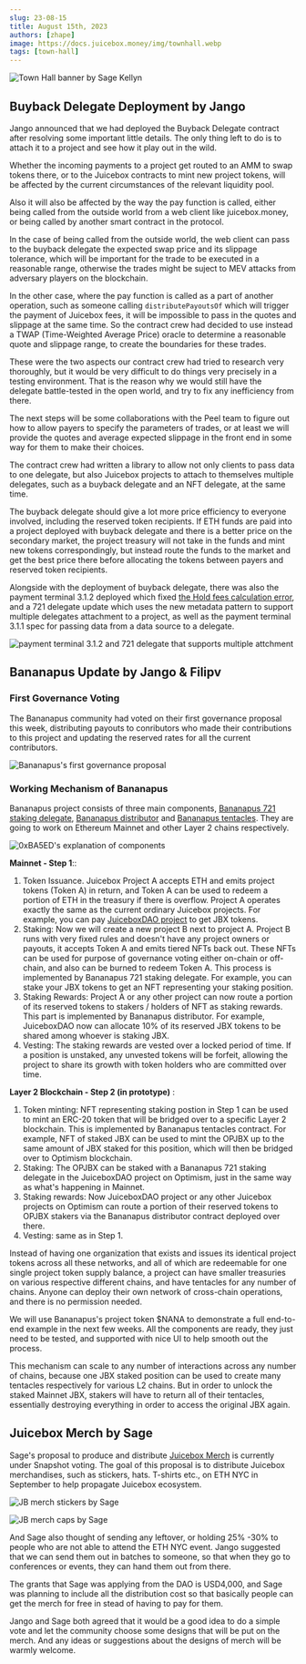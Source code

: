 ```yaml
---
slug: 23-08-15
title: August 15th, 2023
authors: [zhape]
image: https://docs.juicebox.money/img/townhall.webp
tags: [town-hall]
---
```


![Town Hall banner by Sage Kellyn](https://docs.juicebox.money/img/townhall.webp)

## Buyback Delegate Deployment by Jango

Jango announced that we had deployed the Buyback Delegate contract after resolving some important little details. The only thing left to do is to attach it to a project and see how it play out in the wild.

Whether the incoming payments to a project get routed to an AMM to swap tokens there, or to the Juicebox contracts to mint new project tokens, will be affected by the current circumstances of the relevant liquidity pool.

Also it will also be affected by the way the pay function is called, either being called from the outside world from a web client like juicebox.money, or being called by another smart contract in the protocol.

In the case of being called from the outside world, the web client can pass to the buyback delegate the expected swap price and its slippage tolerance, which will be important for the trade to be executed in a reasonable range, otherwise the trades might be suject to MEV attacks from adversary players on the blockchain.

In the other case, where the pay function is called as a part of another operation, such as someone calling `distributePayoutsOf` which will trigger the payment of Juicebox fees, it will be impossible to pass in the quotes and slippage at the same time. So the contract crew had decided to use instead a TWAP (Time-Weighted Average Price) oracle to determine a reasonable quote and slippage range, to create the boundaries for these trades.

These were the two aspects our contract crew had tried to research very thoroughly, but it would be very difficult to do things very precisely in a testing environment. That is the reason why we would still have the delegate battle-tested in the open world, and try to fix any inefficiency from there.

The next steps will be some collaborations with the Peel team to figure out how to allow payers to specify the parameters of trades, or at least we will provide the quotes and average expected slippage in the front end in some way for them to make their choices.

The contract crew had written a library to allow not only clients to pass data to one delegate, but also Juicebox projects to attach to themselves multiple delegates, such as a buyback delegate and an NFT delegate, at the same time.

The buyback delegate should give a lot more price efficiency to everyone involved, including the reserved token recipients. If ETH funds are paid into a project deployed with buyback delegate and there is a better price on the secondary market, the project treasury will not take in the funds and mint new tokens correspondingly, but instead route the funds to the market and get the best price there before allocating the tokens between payers and reserved token recipients.

Alongside with the deployment of buyback delegate, there was also the payment terminal 3.1.2 deployed which fixed [the Hold fees calculation error](https://docs.juicebox.money/dev/v3/resources/post-mortem/2023-07-24/), and a 721 delegate update which uses the new metadata pattern to support multiple delegates attachment to a project, as well as the payment terminal 3.1.1 spec for passing data from a data source to a delegate.

![payment terminal 3.1.2 and 721 delegate that supports multiple attchment](bbd_721_delegate.webp)



## Bananapus Update by Jango & Filipv

### First Governance Voting

The Bananapus community had voted on their first governance proposal this week, distributing payouts to conributors who made their contributions to this project and updating the reserved rates for all the current contributors.

![Bananapus's first governance proposal](bananapus_1st_prop.webp)

### Working Mechanism of Bananapus

Bananapus project consists of three main components, [Bananapus 721 staking delegate](https://github.com/Bananapus/bananapus-721-staking-delegate/tree/feat/concept), [Bananapus distributor](https://github.com/Bananapus/bananapus-distributor/tree/juice-distributor-alt) and [Bananapus tentacles](https://github.com/Bananapus/bananapus-tentacles). They are going to work on Ethereum Mainnet and other Layer 2 chains respectively.

![0xBA5ED's explanation of components](bananapus_components.webp)

**Mainnet - Step 1**::

1. Token Issuance. Juicebox Project A accepts ETH and emits project tokens (Token A) in return, and Token A can be used to redeem a portion of ETH in the treasury if there is overflow. Project A operates exactly the same as the current ordinary Juicebox projects. For example, you can pay [JuiceboxDAO project](https://juicebox.money/@juicebox) to get JBX tokens.
2. Staking: Now we will create a new project B next to project A. Project B runs with very fixed rules and doesn't have any project owners or payouts, it accepts Token A and emits tiered NFTs back out. These NFTs can be used for purpose of governance voting either on-chain or off-chain, and also can be burned to redeem Token A. This process is implemented by Bananapus 721 staking delegate. For example, you can stake your JBX tokens to get an NFT representing your staking position.
3. Staking Rewards: Project A or any other project can now route a portion of its reserved tokens to stakers / holders of NFT as staking rewards. This part is implemented by Bananapus distributor. For example, JuiceboxDAO now can allocate 10% of its reserved JBX tokens to be shared among whoever is staking JBX.
4. Vesting: The staking rewards are vested over a locked period of time. If a position is unstaked, any unvested tokens will be forfeit, allowing the project to share its growth with token holders who are committed over time.

**Layer 2 Blockchain - Step 2 (in prototype)** :

1. Token minting: NFT representing staking postion in Step 1 can be used to mint an ERC-20 token that will be bridged over to a specific Layer 2 blockchain. This is implemented by Bananapus tentacles contract. For example, NFT of staked JBX can be used to mint the OPJBX up to the same amount of JBX staked for this position, which will then be bridged over to Optimism blockchain.
2. Staking: The OPJBX can be staked with a Bananapus 721 staking delegate in the JuiceboxDAO project on Optimism, just in the same way as what's happening in Mainnet.
3. Staking rewards: Now JuiceboxDAO project or any other Juicebox projects on Optimism can route a portion of their reserved tokens to OPJBX stakers via the Bananapus distributor contract deployed over there.
4. Vesting: same as in Step 1.

Instead of having one organization that exists and issues its identical project tokens across all these networks, and all of which are redeemable for one single project token supply balance, a project can have smaller treasuries on various respective different chains, and have tentacles for any number of chains. Anyone can deploy their own network of cross-chain operations, and there is no permission needed.

We will use Bananapus's project token $NANA to demonstrate a full end-to-end example in the next few weeks. All the components are ready, they just need to be tested, and supported with nice UI to help smooth out the process.

This mechanism can scale to any number of interactions across any number of chains, because one JBX staked position can be used to create many tentacles respectively for various L2 chains. But in order to unlock the staked Mainnet JBX,  stakers will have to return all of their tentacles, essentially destroying everything in order to access the original JBX again.

## Juicebox Merch by Sage

Sage's proposal to produce and distribute [Juicebox Merch](https://www.jbdao.org/s/juicebox/422) is currently under Snapshot voting. The goal of this proposal is to distribute Juicebox merchandises, such as stickers, hats. T-shirts etc., on ETH NYC in September to help propagate Juicebox ecosystem.

![JB merch stickers by Sage](JB_merch_stickers.webp)

![JB merch caps by Sage](JB_merch_caps.jpeg)

And Sage also thought of sending any leftover, or holding 25% -30% to people who are not able to attend the ETH NYC event. Jango suggested that we can send them out in batches to someone, so that when they go to conferences or events, they can hand them out from there.

The grants that Sage was applying from the DAO is USD4,000, and Sage was planning to include all the distribution cost so that basically people can get the merch for free in stead of having to pay for them.

Jango and Sage both agreed that it would be a good idea to do a simple vote and let the community choose some designs that will be put on the merch. And any ideas or suggestions about the designs of merch will be warmly welcome.
